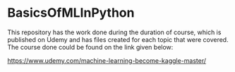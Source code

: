 # BasicsOfMLInPython

This repository has the work done during the duration of course, which is published on Udemy and has files created for each topic that were covered. The course done could be found on the link given below:

https://www.udemy.com/machine-learning-become-kaggle-master/
